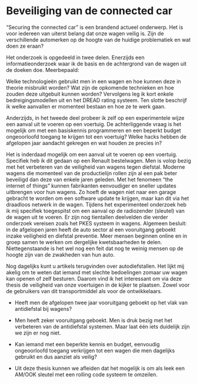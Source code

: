 # Beveiliging van de connected car
“Securing the connected car” is een brandend actueel onderwerp. Het is voor iedereen van uiterst belang dat onze wagen veilig is. Zijn de verschillende automerken op de hoogte van de huidige problematiek en wat doen ze eraan?

Het onderzoek is opgedeeld in twee delen. Enerzijds een informatieonderzoek waar ik de basis en de achtergrond van de wagen uit de doeken doe. Meerbepaald:

Welke technologieën gebruikt men in een wagen en hoe kunnen deze in theorie misbruikt worden?
Wat zijn de opkomende technieken en hoe zouden deze uitgebuit kunnen worden?
Vervolgens leg ik kort enkele bedreigingsmodellen uit en het DREAD rating systeem.
Ten slotte beschrijf ik welke aanvallen er momenteel bestaan en hoe ze te werk gaan.
   

Anderzijds, in het tweede deel probeer ik zelf op een experimentele wijze een aanval uit te voeren op een voertuig. De achterliggende vraag is het mogelijk om met een basiskennis programmeren en een beperkt budget ongeoorloofd toegang te krijgen tot een voertuig? Welke hacks hebben de afgelopen jaar aandacht gekregen en wat houden ze precies in? 

Het is inderdaad mogelijk om een aanval uit te voeren op een voertuig. Specifiek heb ik dit gedaan op een Renault bestelwagen. Men is volop bezig met het verbeteren van de veiligheid van wagens tegen diefstal. Moderne wagens die momenteel van de productielijn rollen zijn al een pak beter beveiligd dan deze	 van enkele jaren geleden. Met het fenomeen “the internet of things” kunnen fabrikanten eenvoudiger en sneller updates uitbrengen voor hun wagens. Zo hoeft de wagen niet naar een garage gebracht te worden om een software update te krijgen, maar kan dit via het draadloos netwerk in de wagen. Tijdens het experimenteel onderzoek heb ik mij specifiek toegespitst om een aanval op de radiozender (sleutel) van de wagen uit te voeren. Er zijn nog tientallen deelvelden die verder onderzoek vereisen zoals het PKES systeem in wagens. Algemeen besluit: in de afgelopen jaren heeft de auto sector al een vooruitgang geboekt inzake veiligheid en diefstal preventie. Meer mensen beginnen online en in groep samen te werken om dergelijke kwetsbaarheden te delen. Niettegenstaande is het wel nog een feit dat nog te weinig mensen op de hoogte zijn van de zwakheden van hun auto.



Nog dagelijks kunt u artikels terugvinden over autodiefstallen. Het lijkt mij akelig om te weten dat iemand met slechte bedoelingen zomaar uw wagen kan openen of zelf besturen.
Daarom vind ik het interessant om via deze thesis de veiligheid van onze voertuigen in de kijker te plaatsen. Zowel voor de gebruikers van dit transportmiddel als voor de ontwikkelaars.

* Heeft men de afgelopen twee jaar vooruitgang geboekt op het vlak van antidiefstal bij wagens?
 - Men heeft zeker vooruitgang geboekt. Men is druk bezig met het verbeteren van de antidiefstal systemen. Maar laat één iets duidelijk zijn we zijn er nog niet. 

* Kan iemand met een beperkte kennis en budget, eenvoudig ongeoorloofd toegang verkrijgen tot een wagen die men dagelijks gebruikt en dus aanziet als veilig?
 - Uit deze thesis kunnen we afleiden dat het mogelijk is om als leek een AM/OOK sleutel met een rolling code systeem te omzeilen.

